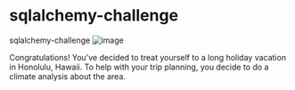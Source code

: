# sqlalchemy-challenge
sqlalchemy-challenge 
![image](https://github.com/cnidehen/sqlalchemy-challenge/assets/128870405/546ce46c-c78d-4d75-8565-521b58f009a6)

Congratulations! You've decided to treat yourself to a long holiday vacation in Honolulu, Hawaii. To help with your trip planning, you decide to do a climate analysis about the area. 

